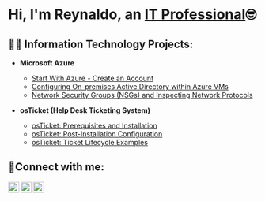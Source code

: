 <h1>Hi, I'm Reynaldo, an <a href="https://linkedin.com/in/reynaldo-mata">IT Professional</a>🤓</h1>

<h2>👨‍💻 Information Technology Projects:</h2>

- <b>Microsoft Azure</b>
  - [Start With Azure - Create an Account](https://github.com/reynaldomata/azure-start)
  - [Configuring On-premises Active Directory within Azure VMs](https://github.com/reynaldomata/configure-ad)
  - [Network Security Groups (NSGs) and Inspecting Network Protocols](https://github.com/reynaldomata/azure-network-protocols)
    
- <b>osTicket (Help Desk Ticketing System)</b>
  - [osTicket: Prerequisites and Installation](https://github.com/reynaldomata/osticket-prereqs)
  - [osTicket: Post-Installation Configuration](https://github.com/reynaldomata/post-install-config)
  - [osTicket: Ticket Lifecycle Examples](https://github.com/reynaldomata/ticket-lifecycle)
<h2>🤳Connect with me:</h2>

[<img align="left" alt="Reynaldo | X" width="22px" src="https://uxwing.com/wp-content/themes/uxwing/download/brands-and-social-media/x-social-media-black-icon.png" />][x]
[<img align="left" alt="Reynaldo | Instagram" width="22px" src="https://cdn.jsdelivr.net/npm/simple-icons@v3/icons/instagram.svg" />][instagram]
[<img align="left" alt="Reynaldo | Instagram" width="22px" src="https://cdn.jsdelivr.net/npm/simple-icons@3.13.0/icons/linkedin.svg" />][linkedin]

[x]: https:/x.com/rexnaldomata
[instagram]: https://www.instagram.com/rexnaldomata
[linkedin]: https://linkedin.com/in/reynaldo-mata
